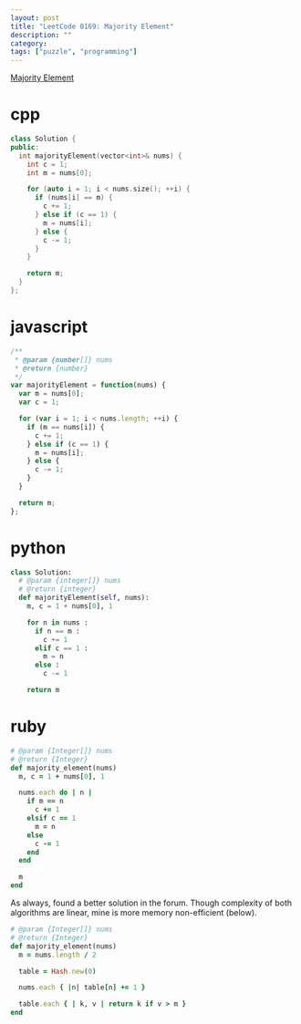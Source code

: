 ```yaml
---
layout: post
title: "LeetCode 0169: Majority Element"
description: ""
category:
tags: ["puzzle", "programming"]
---
```



[Majority Element](https://leetcode.com/problems/majority-element/)

# cpp

~~~ cpp
class Solution {
public:
  int majorityElement(vector<int>& nums) {
    int c = 1;
    int m = nums[0];

    for (auto i = 1; i < nums.size(); ++i) {
      if (nums[i] == m) {
        c += 1;
      } else if (c == 1) {
        m = nums[i];
      } else {
        c -= 1;
      }
    }

    return m;
  }
};
~~~

# javascript

~~~ javascript
/**
 * @param {number[]} nums
 * @return {number}
 */
var majorityElement = function(nums) {
  var m = nums[0];
  var c = 1;

  for (var i = 1; i < nums.length; ++i) {
    if (m == nums[i]) {
      c += 1;
    } else if (c == 1) {
      m = nums[i];
    } else {
      c -= 1;
    }
  }

  return m;
};
~~~

# python

~~~ python
class Solution:
  # @param {integer[]} nums
  # @return {integer}
  def majorityElement(self, nums):
    m, c = 1 + nums[0], 1

    for n in nums :
      if n == m :
        c += 1
      elif c == 1 :
        m = n
      else :
        c -= 1

    return m
~~~

# ruby

~~~ ruby
# @param {Integer[]} nums
# @return {Integer}
def majority_element(nums)
  m, c = 1 + nums[0], 1

  nums.each do | n |
    if m == n
      c += 1
    elsif c == 1
      m = n
    else
      c -= 1
    end
  end

  m
end
~~~

As always, found a better solution in the forum. Though complexity of both algorithms
are linear, mine is more memory non-efficient (below).

~~~ ruby
# @param {Integer[]} nums
# @return {Integer}
def majority_element(nums)
  m = nums.length / 2

  table = Hash.new(0)

  nums.each { |n| table[n] += 1 }

  table.each { | k, v | return k if v > m }
end
~~~
